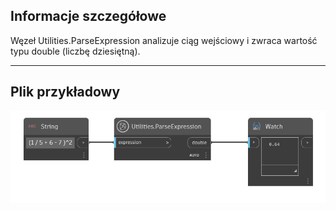 ## Informacje szczegółowe
Węzeł Utilities.ParseExpression analizuje ciąg wejściowy i zwraca wartość typu double (liczbę dziesiętną).
___
## Plik przykładowy

![Utilities.ParseExpression](./DynamoUnits.Utilities.ParseExpression_img.png)
